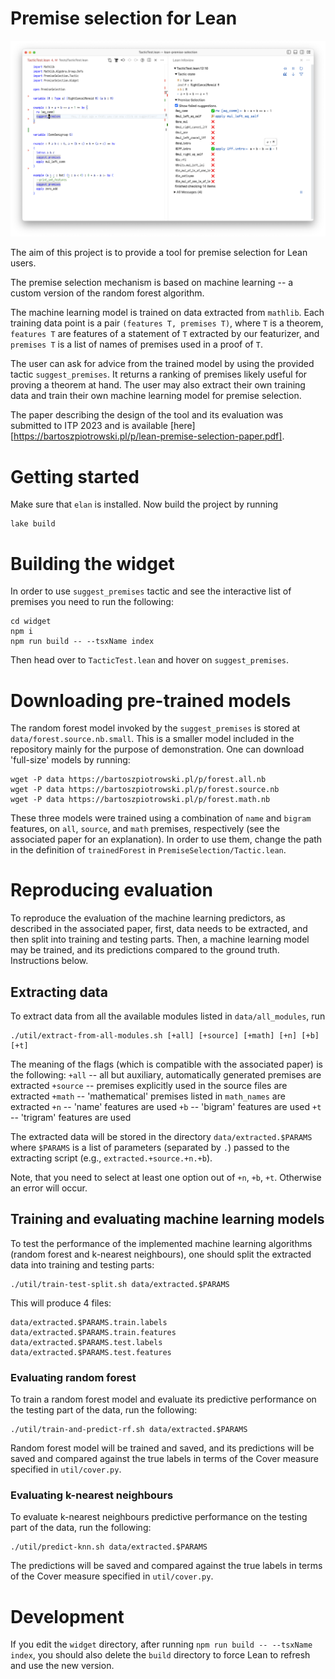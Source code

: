 # Premise selection for Lean

![Screenshot of premise selection widget.](./screenshot.png)

The aim of this project is to provide a tool for premise selection for Lean
users.

The premise selection mechanism is based on machine learning -- a custom
version of the random forest algorithm.

The machine learning model is trained on data extracted from `mathlib`. Each
training data point is a pair `(features T, premises T)`, where `T` is a theorem,
`features T` are features of a statement of `T` extracted by our featurizer, and
`premises T` is a list of names of premises used in a proof of `T`.

The user can ask for advice from the trained model by using the provided tactic
`suggest_premises`. It returns a ranking of premises likely useful for proving a
theorem at hand. The user may also extract their own training data and train
their own machine learning model for premise selection.

The paper describing the design of the tool and its evaluation was submitted
to ITP 2023 and is available [here][https://bartoszpiotrowski.pl/p/lean-premise-selection-paper.pdf].


# Getting started

Make sure that `elan` is installed. Now build the project by running
```
lake build
```


# Building the widget

In order to use `suggest_premises` tactic and see the interactive list of
premises you need to run the following:

```
cd widget
npm i
npm run build -- --tsxName index
```

Then head over to `TacticTest.lean` and hover on `suggest_premises`.


# Downloading pre-trained models

The random forest model invoked by the `suggest_premises` is stored at
`data/forest.source.nb.small`. This is a smaller model included in the
repository mainly for the purpose of demonstration. One can download
'full-size' models by running:

```
wget -P data https://bartoszpiotrowski.pl/p/forest.all.nb
wget -P data https://bartoszpiotrowski.pl/p/forest.source.nb
wget -P data https://bartoszpiotrowski.pl/p/forest.math.nb
```

These three models were trained using a combination of `name` and `bigram`
features, on `all`, `source`, and `math` premises, respectively (see the
associated paper for an explanation). In order to use them, change the path in
the definition of `trainedForest` in `PremiseSelection/Tactic.lean`.

# Reproducing evaluation

To reproduce the evaluation of the machine learning predictors, as described in
the associated paper, first, data needs to be extracted, and then split into
training and testing parts. Then, a machine learning model may be trained, and
its predictions compared to the ground truth. Instructions below.

## Extracting data

To extract data from all the available modules listed in `data/all_modules`, run
```
./util/extract-from-all-modules.sh [+all] [+source] [+math] [+n] [+b] [+t]
```

The meaning of the flags (which is compatible with the associated paper)
is the following:
`+all` -- all but auxiliary, automatically generated premises are extracted
`+source` -- premises explicitly used in the source files are extracted
`+math` -- 'mathematical' premises listed in `math_names` are extracted
`+n` -- 'name' features are used
`+b` -- 'bigram' features are used
`+t` -- 'trigram' features are used

The extracted data will be stored in the directory `data/extracted.$PARAMS`
where `$PARAMS` is a list of parameters (separated by `.`) passed to the
extracting script (e.g., `extracted.+source.+n.+b`).

Note, that you need to select at least one option out of `+n`, `+b`, `+t`.
Otherwise an error will occur.

## Training and evaluating machine learning models

To test the performance of the implemented machine learning algorithms (random
forest and k-nearest neighbours), one should split the extracted data into
training and testing parts:

```
./util/train-test-split.sh data/extracted.$PARAMS
```

This will produce 4 files:
```
data/extracted.$PARAMS.train.labels
data/extracted.$PARAMS.train.features
data/extracted.$PARAMS.test.labels
data/extracted.$PARAMS.test.features
```

### Evaluating random forest

To train a random forest model and evaluate its predictive performance on the
testing part of the data, run the following:
```
./util/train-and-predict-rf.sh data/extracted.$PARAMS
```

Random forest model will be trained and saved, and its predictions will be saved
and compared against the true labels in terms of the Cover measure specified in
`util/cover.py`.


### Evaluating k-nearest neighbours

To evaluate k-nearest neighbours predictive performance on the testing part
of the data, run the following:
```
./util/predict-knn.sh data/extracted.$PARAMS
```
The predictions will be saved and compared against the true labels in terms of
the Cover measure specified in `util/cover.py`.


# Development

If you edit the `widget` directory, after running `npm run build -- --tsxName
index`, you should also delete the `build` directory to force Lean to refresh
and use the new version.
